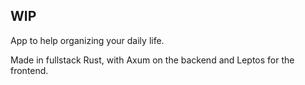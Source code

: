 ## WIP

App to help organizing your daily life.

Made in fullstack Rust, with Axum on the backend and Leptos for the frontend.

